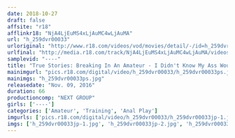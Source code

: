 ```yaml
---
date: 2018-10-27
draft: false
affsite: "r18"
afflinkr18: "NjA4LjEuMS4xLjAuMC4wLjAuMA"
url: "h_259dvr00033"
urloriginal: "http://www.r18.com/videos/vod/movies/detail/-/id=h_259dvr00033"
urlfinal: "http://media.r18.com/track/NjA4LjEuMS4xLjAuMC4wLjAuMA/videos/vod/movies/detail/-/id=h_259dvr00033"
samplevid: "----"
title: "True Stories: Breaking In An Amateur - I Didn't Know My Ass Would Be This Sensitive"
mainimgurl: "pics.r18.com/digital/video/h_259dvr00033/h_259dvr00033ps.jpg"
mainimgs: "h_259dvr00033ps.jpg"
releasedate: "Nov. 09, 2016"
duration: 66
productioncomp: "NEXT GROUP"
girls: ['----']
categories: ['Amateur', 'Training', 'Anal Play']
imgurls: ['pics.r18.com/digital/video/h_259dvr00033/h_259dvr00033jp-1.jpg', 'pics.r18.com/digital/video/h_259dvr00033/h_259dvr00033jp-2.jpg', 'pics.r18.com/digital/video/h_259dvr00033/h_259dvr00033jp-3.jpg', 'pics.r18.com/digital/video/h_259dvr00033/h_259dvr00033jp-4.jpg', 'pics.r18.com/digital/video/h_259dvr00033/h_259dvr00033jp-5.jpg', 'pics.r18.com/digital/video/h_259dvr00033/h_259dvr00033jp-6.jpg', 'pics.r18.com/digital/video/h_259dvr00033/h_259dvr00033jp-7.jpg', 'pics.r18.com/digital/video/h_259dvr00033/h_259dvr00033jp-8.jpg', 'pics.r18.com/digital/video/h_259dvr00033/h_259dvr00033jp-9.jpg', 'pics.r18.com/digital/video/h_259dvr00033/h_259dvr00033jp-10.jpg', 'pics.r18.com/digital/video/h_259dvr00033/h_259dvr00033jp-11.jpg', 'pics.r18.com/digital/video/h_259dvr00033/h_259dvr00033jp-12.jpg', 'pics.r18.com/digital/video/h_259dvr00033/h_259dvr00033jp-13.jpg', 'pics.r18.com/digital/video/h_259dvr00033/h_259dvr00033jp-14.jpg', 'pics.r18.com/digital/video/h_259dvr00033/h_259dvr00033jp-15.jpg', 'pics.r18.com/digital/video/h_259dvr00033/h_259dvr00033jp-16.jpg', 'pics.r18.com/digital/video/h_259dvr00033/h_259dvr00033jp-17.jpg', 'pics.r18.com/digital/video/h_259dvr00033/h_259dvr00033jp-18.jpg', 'pics.r18.com/digital/video/h_259dvr00033/h_259dvr00033jp-19.jpg', 'pics.r18.com/digital/video/h_259dvr00033/h_259dvr00033jp-20.jpg']
imgs: ['h_259dvr00033jp-1.jpg', 'h_259dvr00033jp-2.jpg', 'h_259dvr00033jp-3.jpg', 'h_259dvr00033jp-4.jpg', 'h_259dvr00033jp-5.jpg', 'h_259dvr00033jp-6.jpg', 'h_259dvr00033jp-7.jpg', 'h_259dvr00033jp-8.jpg', 'h_259dvr00033jp-9.jpg', 'h_259dvr00033jp-10.jpg', 'h_259dvr00033jp-11.jpg', 'h_259dvr00033jp-12.jpg', 'h_259dvr00033jp-13.jpg', 'h_259dvr00033jp-14.jpg', 'h_259dvr00033jp-15.jpg', 'h_259dvr00033jp-16.jpg', 'h_259dvr00033jp-17.jpg', 'h_259dvr00033jp-18.jpg', 'h_259dvr00033jp-19.jpg', 'h_259dvr00033jp-20.jpg']
---
```

